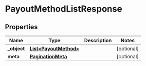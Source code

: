 
# PayoutMethodListResponse

## Properties
Name | Type | Description | Notes
------------ | ------------- | ------------- | -------------
**_object** | [**List&lt;PayoutMethod&gt;**](PayoutMethod.md) |  |  [optional]
**meta** | [**PaginationMeta**](PaginationMeta.md) |  |  [optional]



